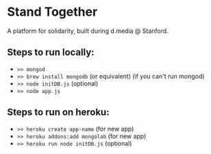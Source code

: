 Stand Together
==============

A platform for solidarity, built during d.media @ Stanford.

Steps to run locally:
---------------------

* `>> mongod`
* `>> brew install mongodb` (or equivalent) (if you can't run mongod)
* `>> node initDB.js` (optional)
* `>> node app.js`

Steps to run on heroku:
-----------------------

* `>> heroku create app-name` (for new app)
* `>> heroku addons:add mongolab` (for new app)
* `>> heroku run node initDB.js` (optional)